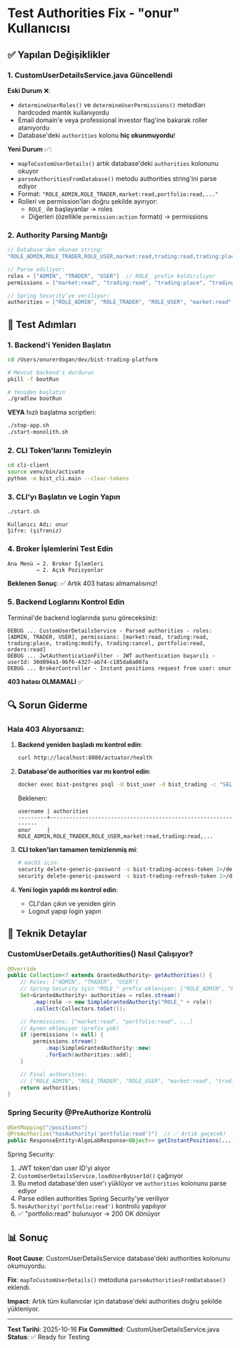 # Test Authorities Fix - "onur" Kullanıcısı

## ✅ Yapılan Değişiklikler

### 1. CustomUserDetailsService.java Güncellendi

**Eski Durum** ❌:
- `determineUserRoles()` ve `determineUserPermissions()` metodları hardcoded mantık kullanıyordu
- Email domain'e veya professional investor flag'ine bakarak roller atanıyordu
- Database'deki `authorities` kolonu **hiç okunmuyordu**!

**Yeni Durum** ✅:
- `mapToCustomUserDetails()` artık database'deki `authorities` kolonunu okuyor
- `parseAuthoritiesFromDatabase()` metodu authorities string'ini parse ediyor
- Format: `"ROLE_ADMIN,ROLE_TRADER,market:read,portfolio:read,..."`
- Rolleri ve permission'ları doğru şekilde ayırıyor:
  - `ROLE_` ile başlayanlar → roles
  - Diğerleri (özellikle `permission:action` formatı) → permissions

### 2. Authority Parsing Mantığı

```java
// Database'den okunan string:
"ROLE_ADMIN,ROLE_TRADER,ROLE_USER,market:read,trading:read,trading:place,trading:modify,trading:cancel,portfolio:read,orders:read"

// Parse ediliyor:
roles = ["ADMIN", "TRADER", "USER"]  // ROLE_ prefix kaldırılıyor
permissions = ["market:read", "trading:read", "trading:place", "trading:modify", "trading:cancel", "portfolio:read", "orders:read"]

// Spring Security'ye veriliyor:
authorities = ["ROLE_ADMIN", "ROLE_TRADER", "ROLE_USER", "market:read", "trading:read", ...]
```

## 🧪 Test Adımları

### 1. Backend'i Yeniden Başlatın

```bash
cd /Users/onurerdogan/dev/bist-trading-platform

# Mevcut backend'i durdurun
pkill -f bootRun

# Yeniden başlatın
./gradlew bootRun
```

**VEYA** hızlı başlatma scriptleri:

```bash
./stop-app.sh
./start-monolith.sh
```

### 2. CLI Token'larını Temizleyin

```bash
cd cli-client
source venv/bin/activate
python -m bist_cli.main --clear-tokens
```

### 3. CLI'yı Başlatın ve Login Yapın

```bash
./start.sh
```

```
Kullanıcı Adı: onur
Şifre: (şifreniz)
```

### 4. Broker İşlemlerini Test Edin

```
Ana Menü → 2. Broker İşlemleri
         → 2. Açık Pozisyonlar
```

**Beklenen Sonuç**: ✅ Artık 403 hatası almamalısınız!

### 5. Backend Loglarını Kontrol Edin

Terminal'de backend loglarında şunu göreceksiniz:

```
DEBUG ... CustomUserDetailsService - Parsed authorities - roles: [ADMIN, TRADER, USER], permissions: [market:read, trading:read, trading:place, trading:modify, trading:cancel, portfolio:read, orders:read]
DEBUG ... JwtAuthenticationFilter - JWT authentication başarılı - userId: 30d094a1-96f6-4327-ab74-c185da8a007a
DEBUG ... BrokerController - Instant positions request from user: onur
```

**403 hatası OLMAMALI** ✅

## 🔍 Sorun Giderme

### Hala 403 Alıyorsanız:

1. **Backend yeniden başladı mı kontrol edin**:
   ```bash
   curl http://localhost:8080/actuator/health
   ```

2. **Database'de authorities var mı kontrol edin**:
   ```bash
   docker exec bist-postgres psql -U bist_user -d bist_trading -c "SELECT username, authorities FROM user_entities WHERE username = 'onur';"
   ```

   Beklenen:
   ```
   username | authorities
   ---------+---------------------------------------------------------------
   onur     | ROLE_ADMIN,ROLE_TRADER,ROLE_USER,market:read,trading:read,...
   ```

3. **CLI token'ları tamamen temizlenmiş mi**:
   ```bash
   # macOS için:
   security delete-generic-password -s bist-trading-access-token 2>/dev/null || echo "Token zaten yok"
   security delete-generic-password -s bist-trading-refresh-token 2>/dev/null || echo "Token zaten yok"
   ```

4. **Yeni login yapıldı mı kontrol edin**:
   - CLI'dan çıkın ve yeniden girin
   - Logout yapıp login yapın

## 🎯 Teknik Detaylar

### CustomUserDetails.getAuthorities() Nasıl Çalışıyor?

```java
@Override
public Collection<? extends GrantedAuthority> getAuthorities() {
    // Roles: ["ADMIN", "TRADER", "USER"]
    // Spring Security için "ROLE_" prefix ekleniyor: ["ROLE_ADMIN", "ROLE_TRADER", "ROLE_USER"]
    Set<GrantedAuthority> authorities = roles.stream()
        .map(role -> new SimpleGrantedAuthority("ROLE_" + role))
        .collect(Collectors.toSet());

    // Permissions: ["market:read", "portfolio:read", ...]
    // Aynen ekleniyor (prefix yok)
    if (permissions != null) {
        permissions.stream()
            .map(SimpleGrantedAuthority::new)
            .forEach(authorities::add);
    }

    // Final authorities:
    // ["ROLE_ADMIN", "ROLE_TRADER", "ROLE_USER", "market:read", "trading:read", "portfolio:read", ...]
    return authorities;
}
```

### Spring Security @PreAuthorize Kontrolü

```java
@GetMapping("/positions")
@PreAuthorize("hasAuthority('portfolio:read')")  // ✅ Artık geçecek!
public ResponseEntity<AlgoLabResponse<Object>> getInstantPositions(...)
```

Spring Security:
1. JWT token'dan user ID'yi alıyor
2. `CustomUserDetailsService.loadUserByUserId()` çağırıyor
3. Bu metod database'den user'ı yüklüyor ve `authorities` kolonunu parse ediyor
4. Parse edilen authorities Spring Security'ye veriliyor
5. `hasAuthority('portfolio:read')` kontrolü yapılıyor
6. ✅ "portfolio:read" bulunuyor → 200 OK dönüyor

## 📊 Sonuç

**Root Cause**: CustomUserDetailsService database'deki authorities kolonunu okumuyordu.

**Fix**: `mapToCustomUserDetails()` metoduna `parseAuthoritiesFromDatabase()` eklendi.

**Impact**: Artık tüm kullanıcılar için database'deki authorities doğru şekilde yükleniyor.

---

**Test Tarihi**: 2025-10-16
**Fix Committed**: CustomUserDetailsService.java
**Status**: ✅ Ready for Testing
